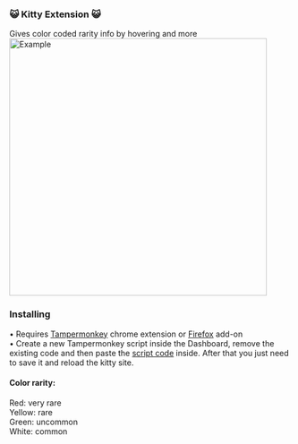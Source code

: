 ### 😺 Kitty Extension 😺
Gives color coded rarity info by hovering and more  
<img src="https://thumbs.gfycat.com/CloudyWarlikeChrysalis-size_restricted.gif" alt="Example" height="460px">

### Installing
• Requires [Tampermonkey](https://chrome.google.com/webstore/detail/tampermonkey/dhdgffkkebhmkfjojejmpbldmpobfkfo?hl=en) chrome extension or [Firefox](https://addons.mozilla.org/en-US/firefox/addon/tampermonkey/) add-on   
• Create a new Tampermonkey script inside the Dashboard, remove the existing code and then paste the [script code](https://raw.githubusercontent.com/HaJaeKyung/CryptoCatAdd/master/script) inside. After that you just need to save it and reload the kitty site.

#### Color rarity:
Red: very rare  
Yellow: rare  
Green: uncommon  
White: common   
